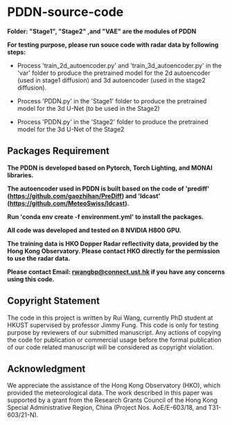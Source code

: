 # PDDN-source-code

**Folder: "Stage1", "Stage2" ,and "VAE" are the modules of PDDN**

**For testing purpose, please run souce code with radar data by following steps:**

* Process 'train_2d_autoencoder.py' and 'train_3d_autoencoder.py' in the 'var' folder to produce the pretrained model for the 2d autoencoder (used in stage1 diffusion) and 3d autoencoder (used in the stage2 diffusion).

* Process 'PDDN.py' in the 'Stage1' folder to produce the pretrained model for the 3d U-Net (to be used in the Stage2)

* Process 'PDDN.py' in the 'Stage2' folder to produce the pretrained model for the 3d U-Net of the Stage2

## Packages Requirement

**The PDDN is developed based on Pytorch, Torch Lighting, and MONAI libraries.**

**The autoencoder used in PDDN is built based on the code of 'prediff' (https://github.com/gaozhihan/PreDiff) and 'ldcast' (https://github.com/MeteoSwiss/ldcast).**

**Run 'conda env create -f environment.yml' to install the packages.**

**All code was developed and tested on 8 NVIDIA H800 GPU.**

**The training data is HKO Dopper Radar reflectivity data, provided by the Hong Kong Observatory. Please contact HKO directly for the permission to use the radar data.**

**Please contact Email: rwangbp@connect.ust.hk if you have any concerns using this code.**

## Copyright Statement
The code in this project is written by Rui Wang, currently PhD student at HKUST supervised by professor Jimmy Fung. This code is only for testing purpose by reviewers of our submitted manuscript. Any actions of copying the code for publication or commercial usage before the formal publication of our code related manuscript will be considered as copyright violation.

## Acknowledgment
We appreciate the assistance of the Hong Kong Observatory (HKO), which provided the meteorological data. The work described in this paper was supported by a grant from the Research Grants Council of the Hong Kong Special Administrative Region, China (Project Nos. AoE/E-603/18, and T31-603/21-N).
